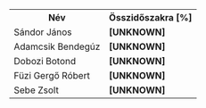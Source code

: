 <table>
    <tr><th>Név</th><th>Összidőszakra [%]</th></tr>
    <tr><td>Sándor János</td><td><strong>[UNKNOWN]</strong></td></tr>
    <tr><td>Adamcsik Bendegúz</td><td><strong>[UNKNOWN]</strong></td></tr>
    <tr><td>Dobozi Botond</td><td><strong>[UNKNOWN]</strong></td></tr>
    <tr><td>Füzi Gergő Róbert</td><td><strong>[UNKNOWN]</strong></td></tr>
    <tr><td>Sebe Zsolt</td><td><strong>[UNKNOWN]</strong></td></tr>
</table>
